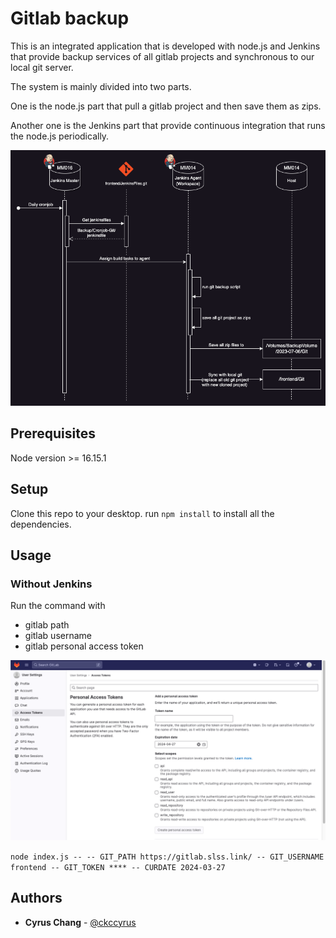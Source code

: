# Gitlab backup


This is an integrated application that is developed with node.js and Jenkins that provide backup services of all gitlab projects and synchronous to our local git server.

The system is mainly divided into two parts. 

One is the node.js part that pull a gitlab project and then save them as zips. 

Another one is the Jenkins part that provide continuous integration that runs the node.js periodically.

![](./readme/git_backup.png)

## Prerequisites

Node version >= 16.15.1

## Setup

Clone this repo to your desktop.
run `npm install` to install all the dependencies.

## Usage

### Without Jenkins

Run the command with 
- gitlab path
- gitlab username
- gitlab personal access token

![](./readme/gitlab_access_token.png)


`node index.js -- -- GIT_PATH https://gitlab.slss.link/ -- GIT_USERNAME frontend -- GIT_TOKEN **** -- CURDATE 2024-03-27`

<!-- ### Installing

## Running the tests

Explain how to run the automated tests for this system

### Sample Tests

Explain what these tests test and why

    Give an example

### Style test

Checks if the best practices and the right coding style has been used.

    Give an example

## Deployment

Add additional notes to deploy this on a live system

## Built With

  - [Contributor Covenant](https://www.contributor-covenant.org/) - Used
    for the Code of Conduct
  - [Creative Commons](https://creativecommons.org/) - Used to choose
    the license -->

## Authors

  - **Cyrus Chang**  -
    [@ckccyrus](https://github.com/ckccyrus)